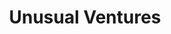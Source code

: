 ---
layout: firm_page
title: "Unusual Ventures"
id: "unusual.vc"
permalink: "/unusualventuresunusual.vc/"
website: "https://www.unusual.vc"
offices: "Menlo Park (United States), San Francisco (United States), Boston (United States)"
investment_stages: "Pre-Seed, Seed, Series A"
portfolio_companies: "Arctic Wolf Networks, Carta, Robinhood, Harness, Vivun, Qdrant, Relyance AI, Vizcom, Tobiko"
portfolio_link: "https://www.unusual.vc/portfolio"
investment_markets: "Software, Enterprise software, Marketplaces"
founded_year: "2018"
description: "Unusual Ventures is a seed-stage venture capital firm that provides hands-on support and services to founders, going beyond typical funding and advice. They focus on pre-seed to Series A investments in software startups, supporting founders from idea to IPO."
linkedin: "https://www.linkedin.com/company/unusualventures"
twitter: "https://twitter.com/Unusual_VC"
instagram: ""
team_page: "https://www.unusual.vc/team"
investor_type: "Venture Capital"
crunchbase: "https://www.crunchbase.com/organization/unusual-ventures"
pitchbook: ""

# SEO Optimization
meta_title: "Unusual Ventures - VC Firm - projectstartups.com"
meta_description: "Unusual Ventures, Unusual Ventures is a seed-stage venture capital firm that provides hands-on support and services to founders, going beyond typical funding and advice..."
meta_keywords: "Unusual Ventures, Software, Enterprise software, Marketplaces, VC firm, venture capital, startup investor, projectstartups.com"
canonical_url: "https://vc.projectstartups.com/unusualventuresunusual.vc/"
---